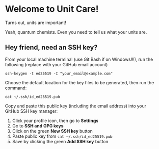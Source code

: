 # Welcome to Unit Care!

Turns out, units are important!

Yeah, quantum chemists. Even you need to tell us what your units are.

## Hey friend, need an SSH key?
From your local machine terminal (use Git Bash if on Windows!!!), run the following (replace with your GitHub email account)
```
ssh-keygen -t ed25519 -C "your_email@example.com"
```

Choose the default location for the key files to be generated,
then run the command:
```
cat ~/.ssh/id_ed25519.pub
```

Copy and paste this public key (including the email address) into your GitHub SSH key manager:
1. Click your profile icon, then go to **Settings**
2. Go to **SSH and GPG keys**
3. Click on the green **New SSH key** button
4. Paste public key from `cat ~/.ssh/id_ed25519.pub`
5. Save by clicking the green **Add SSH key** button

